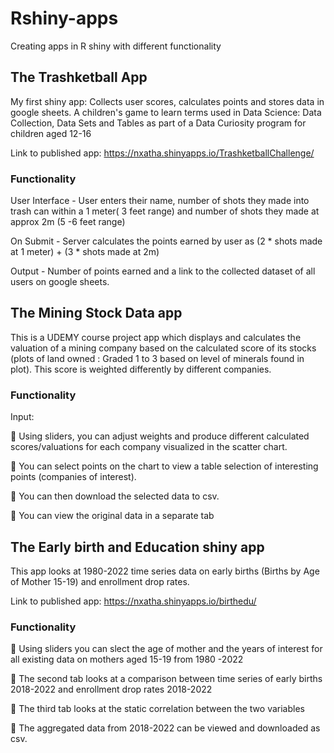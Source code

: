 # Rshiny-apps
Creating apps in R shiny with different functionality

## The Trashketball App 
My first shiny app: Collects user scores, calculates points and stores data in google sheets. A children's game to learn terms used in Data Science: Data Collection, Data Sets and Tables as part of a Data Curiosity program for children aged 12-16

Link to published app: https://nxatha.shinyapps.io/TrashketballChallenge/

### Functionality
User Interface - User enters their name, number of shots they made into trash can within a 1 meter( 3 feet range) and number of shots they made at approx 2m (5 -6 feet range)

On Submit - Server calculates the points earned by user as (2 * shots made at 1 meter) + (3 * shots made at 2m)

Output - Number of points earned and a link to the collected dataset of all users on google sheets.

## The Mining Stock Data app
This is a UDEMY course project app which displays and calculates the valuation of a mining company based on the calculated score of its stocks (plots of land owned : Graded 1 to 3 based on level of minerals found in plot).
This score is weighted differently by different companies.


### Functionality
Input:

🎯 Using sliders, you can adjust weights and produce different calculated scores/valuations for each company visualized in the scatter chart.

🎯 You can select points on the chart to view a table selection of interesting points (companies of interest).

🎯 You can then download the selected data to csv.

🎯 You can view the original data in a separate tab

## The Early birth and Education shiny app

This app looks at 1980-2022 time series data on early births (Births by Age of Mother 15-19) and enrollment drop rates.

Link to published app: https://nxatha.shinyapps.io/birthedu/

### Functionality

🎯 Using sliders you can slect the age of mother and the years of interest for all existing data on mothers aged 15-19 from 1980 -2022

🎯 The second tab looks at a comparison between time series of early births 2018-2022 and enrollment drop rates 2018-2022

🎯 The third tab looks at the static correlation between the two variables

🎯 The aggregated data from 2018-2022 can be viewed and downloaded as csv.





